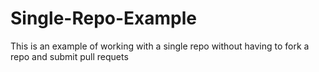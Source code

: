 # Single-Repo-Example

This is an example of working with a single repo without having to fork a repo and submit pull requets
